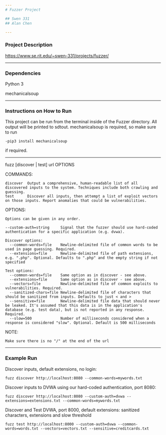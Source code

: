 ```yaml
---
# Fuzzer Project

## Swen 331
## Alan Chen

---
```

### Project Description
https://www.se.rit.edu/~swen-331/projects/fuzzer/

---
### Dependencies
Python 3

mechanicalsoup

---
### Instructions on How to Run

This project can be run from the terminal inside of the Fuzzer directory. 
All output will be printed to sdtout. mechanicalsoup is required, so make sure to run 

    -pip3 install mechanicalsoup

if required.

---

fuzz [discover | test] url OPTIONS

  COMMANDS:

    discover  Output a comprehensive, human-readable list of all discovered inputs to the system. Techniques include both crawling and guessing.
    test      Discover all inputs, then attempt a list of exploit vectors on those inputs. Report anomalies that could be vulnerabilities.

  OPTIONS:

    Options can be given in any order.

    --custom-auth=string     Signal that the fuzzer should use hard-coded authentication for a specific application (e.g. dvwa).

    Discover options:
      --common-words=file    Newline-delimited file of common words to be used in page guessing. Required.
      --extensions=file      Newline-delimited file of path extensions, e.g. ".php". Optional. Defaults to ".php" and the empty string if not specified

    Test options:
      --common-words=file    Same option as in discover - see above.
      --extensions=file      Same option as in discover - see above.
      --vectors=file         Newline-delimited file of common exploits to vulnerabilities. Required.
      --sanitized-chars=file Newline-delimited file of characters that should be sanitized from inputs. Defaults to just < and >
      --sensitive=file       Newline-delimited file data that should never be leaked. It's assumed that this data is in the application's database (e.g. test data), but is not reported in any response. Required.
      --slow=500             Number of milliseconds considered when a response is considered "slow". Optional. Default is 500 milliseconds

  NOTE: 

    Make sure there is no "/" at the end of the url
---
### Example Run
  Discover inputs, default extensions, no login:

    fuzz discover http://localhost:8080 --common-words=mywords.txt

  Discover inputs to DVWA using our hard-coded authentication, port 8080:
    
    fuzz discover http://localhost:8080 --custom-auth=dvwa --extensions=extensions.txt --common-words=mywords.txt

  Discover and Test DVWA, port 8000, default extensions: sanitized characters, extensions and slow threshold

    fuzz test http://localhost:8000 --custom-auth=dvwa --common-words=words.txt --vectors=vectors.txt --sensitive=creditcards.txt